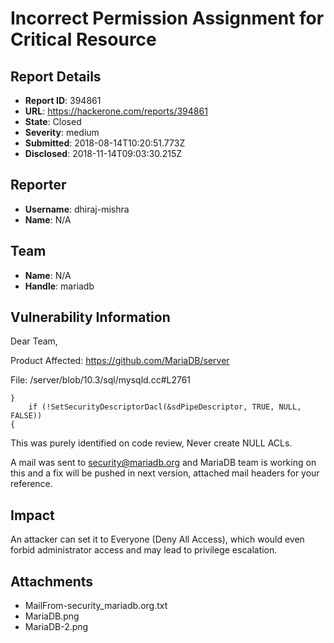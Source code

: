 # Incorrect Permission Assignment for Critical Resource

## Report Details
- **Report ID**: 394861
- **URL**: https://hackerone.com/reports/394861
- **State**: Closed
- **Severity**: medium
- **Submitted**: 2018-08-14T10:20:51.773Z
- **Disclosed**: 2018-11-14T09:03:30.215Z

## Reporter
- **Username**: dhiraj-mishra
- **Name**: N/A

## Team
- **Name**: N/A
- **Handle**: mariadb

## Vulnerability Information
Dear Team, 

Product Affected: https://github.com/MariaDB/server

File:
 /server/blob/10.3/sql/mysqld.cc#L2761

```
}
    if (!SetSecurityDescriptorDacl(&sdPipeDescriptor, TRUE, NULL, FALSE))
{
```

This was purely identified on code review, Never create NULL ACLs.

A mail was sent to security@mariadb.org and MariaDB team is working on this and a fix will be pushed in next version, attached mail headers for your reference.

## Impact

An attacker can set it to Everyone (Deny All  Access), which would even forbid administrator access and may lead to privilege escalation.

## Attachments
- MailFrom-security_mariadb.org.txt
- MariaDB.png
- MariaDB-2.png
